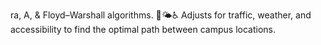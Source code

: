 ra, A, &amp; Floyd–Warshall algorithms. 🚦🌤️♿ Adjusts for traffic, weather, and accessibility to find the optimal path between campus locations.
